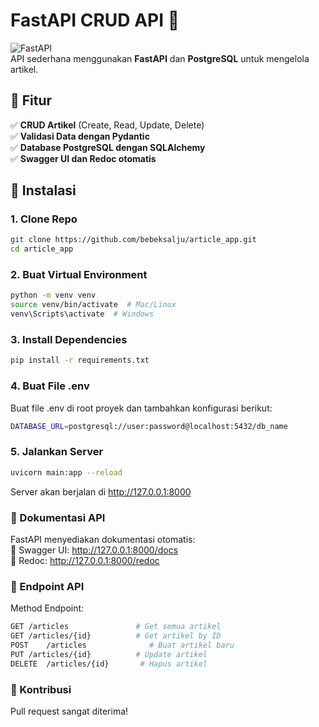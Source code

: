 # FastAPI CRUD API 🚀

![FastAPI](https://img.shields.io/badge/FastAPI-0.110.0-blue?style=flat-square&logo=fastapi)  
API sederhana menggunakan **FastAPI** dan **PostgreSQL** untuk mengelola artikel.  

## 📌 Fitur  
✅ **CRUD Artikel** (Create, Read, Update, Delete)  
✅ **Validasi Data dengan Pydantic**  
✅ **Database PostgreSQL dengan SQLAlchemy**  
✅ **Swagger UI dan Redoc otomatis**  

## 🚀 Instalasi  

### 1. Clone Repo  
```bash
git clone https://github.com/bebeksalju/article_app.git
cd article_app
```
### 2. Buat Virtual Environment
```bash
python -m venv venv
source venv/bin/activate  # Mac/Linux
venv\Scripts\activate  # Windows
```
### 3. Install Dependencies
```bash
pip install -r requirements.txt
```
### 4. Buat File .env
Buat file .env di root proyek dan tambahkan konfigurasi berikut:
```bash
DATABASE_URL=postgresql://user:password@localhost:5432/db_name
```
### 5. Jalankan Server
```bash
uvicorn main:app --reload
```
Server akan berjalan di http://127.0.0.1:8000

### 📖 Dokumentasi API
FastAPI menyediakan dokumentasi otomatis:  
🔹 Swagger UI: http://127.0.0.1:8000/docs  
🔹 Redoc: http://127.0.0.1:8000/redoc

### 📌 Endpoint API
Method	Endpoint:
```bash
GET	/articles               # Get semua artikel
GET	/articles/{id}          # Get artikel by ID
POST	/articles              # Buat artikel baru
PUT	/articles/{id}          # Update artikel
DELETE	/articles/{id}       # Hapus artikel
```

### 🌟 Kontribusi
Pull request sangat diterima!
